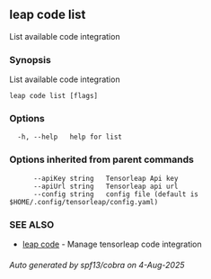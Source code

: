 ## leap code list

List available code integration

### Synopsis

List available code integration

```
leap code list [flags]
```

### Options

```
  -h, --help   help for list
```

### Options inherited from parent commands

```
      --apiKey string   Tensorleap Api key
      --apiUrl string   Tensorleap api url
      --config string   config file (default is $HOME/.config/tensorleap/config.yaml)
```

### SEE ALSO

* [leap code](leap_code.md)	 - Manage tensorleap code integration

###### Auto generated by spf13/cobra on 4-Aug-2025
